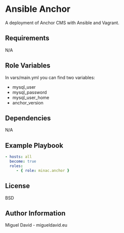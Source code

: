 
Ansible Anchor
=========

A deployment of Anchor CMS with Ansible and Vagrant.


Requirements
------------

N/A


Role Variables
--------------

In vars/main.yml you can find two variables:

- mysql_user
- mysql_password
- mysql_user_home
- anchor_version



Dependencies
------------

N/A


Example Playbook
----------------

```yaml
- hosts: all
  become: true
  roles:
     - { role: minac.anchor }
```


License
-------

BSD


Author Information
------------------

Miguel David - migueldavid.eu
